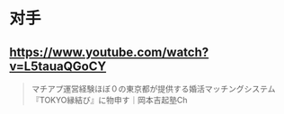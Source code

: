 # 对手

## https://www.youtube.com/watch?v=L5tauaQGoCY

> マチアプ運営経験ほぼ０の東京都が提供する婚活マッチングシステム『TOKYO縁結び』に物申す｜岡本吉起塾Ch 
